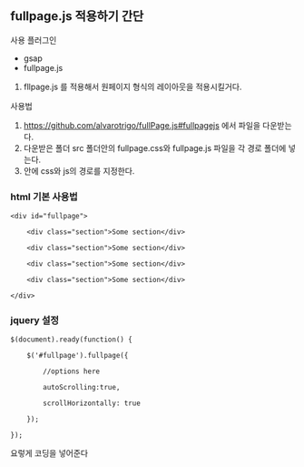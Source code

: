 ## fullpage.js 적용하기 간단 

사용 플러그인

- gsap
- fullpage.js

1. fllpage.js 를 적용해서 원페이지 형식의 레이아웃을 적용시킬거다.


사용법
 1. https://github.com/alvarotrigo/fullPage.js#fullpagejs 에서 파일을 다운받는다. 
 2. 다운받은 폴더 src 폴더안의 fullpage.css와 fullpage.js 파일을 각 경로 폴더에 넣는다. 
 3. <head></> 안에 css와 js의 경로를 지정한다. 
 
 ### html 기본 사용법 
 
	<div id="fullpage">

		<div class="section">Some section</div>

		<div class="section">Some section</div>

		<div class="section">Some section</div>

		<div class="section">Some section</div>

	</div>



### jquery 설정

	$(document).ready(function() {

		$('#fullpage').fullpage({

			//options here

			autoScrolling:true,

			scrollHorizontally: true

		});	
	
	});

요렇게 코딩을 넣어준다 
